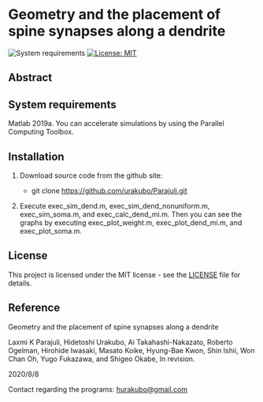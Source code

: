 # Geometry and the placement of spine synapses along a dendrite

![System requirements](https://img.shields.io/badge/platform-matlab2019a%20or%20newer-green.svg)
[![License: MIT](https://img.shields.io/badge/license-MIT-blue.svg)](https://github.com/urakubo/Parajuli/blob/master/LICENSE)

## Abstract

## System requirements

Matlab 2019a. You can accelerate simulations by using the Parallel Computing Toolbox. 

## Installation

1. Download source code from the github site:

	- git clone https://github.com/urakubo/Parajuli.git

2. Execute exec_sim_dend.m, exec_sim_dend_nonuniform.m, exec_sim_soma.m, and exec_calc_dend_mi.m. 
 Then you can see the graphs by executing exec_plot_weight.m, exec_plot_dend_mi.m, and exec_plot_soma.m. 

## License

This project is licensed under the MIT license - see the [LICENSE](LICENSE) file for details.

## Reference
Geometry and the placement of spine synapses along a dendrite

Laxmi K Parajuli, Hidetoshi Urakubo, Ai Takahashi-Nakazato, Roberto Ogelman, Hirohide Iwasaki, Masato Koike, Hyung-Bae Kwon, Shin Ishii, Won Chan Oh, Yugo Fukazawa, and Shigeo Okabe, In revision.

2020/8/8

Contact regarding the programs: hurakubo@gmail.com

